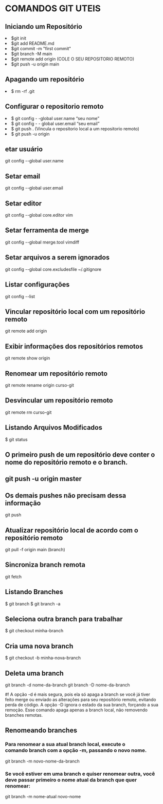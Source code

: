 <h1>COMANDOS GIT UTEIS</h1>


<h2>Iniciando um Repositório</h2>

<li>$git init</li>
<li>$git add README.md</li>
<li>$git commit -m "first commit"</li>
<li>$git branch -M main</li>
<li>$git remote add origin (COLE O SEU REPOSITORIO REMOTO)</li>
<li>$git push -u origin main</li>


<h2>Apagando um repositório</h2>
<li>$ rm -rf .git</li>


<h2>Configurar o repositorio remoto</h2>

<li>$ git config - -global user.name “seu nome”
<li>$ git config  - - global user.email “seu email”

<li>$ git push <repositório-remoto> <nome-da-branch>. (Vincula o repositorio local a um repositorio remoto)
<li>$ git push -u origin <nome-da-branch>



<h2>etar usuário</h2>

git config --global user.name 

<h2>Setar email</h2>
git config --global user.email 

<h2>Setar editor</h2>
git config --global core.editor vim

<h2>Setar ferramenta de merge</h2>
git config --global merge.tool vimdiff

<h2>Setar arquivos a serem ignorados</h2>
git config --global core.excludesfile ~/.gitignore

<h2>Listar configurações</h2>
git config --list


<h2> Vincular repositório local com um repositório remoto </h2>

git remote add origin


<h2>Exibir informações dos repositórios remotos</h2>
git remote show origin


<h2>Renomear um repositório remoto</h2>
git remote rename origin curso-git


<h2>Desvincular um repositório remoto</h2>
git remote rm curso-git



<h2>Listando Arquivos Modificados</h2>
$ git status


<h2> O primeiro push de um repositório deve conter o nome do repositório remoto e o branch.<h2>

git push -u origin master


<h2>Os demais pushes não precisam dessa informação</h2>

git push


<h2>Atualizar repositório local de acordo com o repositório remoto</h2>
git pull -f origin main (branch)

<h2>Sincroniza branch remota</h2>

git fetch




<h2> Listando Branches</h2>
$ git branch
$ git branch -a 


<h2> Seleciona outra branch para trabalhar </h2>
$ git checkout minha-branch

<h2> Cria uma nova branch </h2>
$ git checkout -b minha-nova-branch


<h2> Deleta uma branch </h2>

git branch -d nome-da-branch
git branch -D nome-da-branch

#! A opção -d é mais segura, pois ela só apaga a branch se você já tiver feito merge ou enviado as alterações para seu repositório remoto, evitando perda de código.
A opção -D ignora o estado da sua branch, forçando a sua remoção.
Esse comando apaga apenas a branch local, não removendo branches remotas.


<h2> Renomeando branches</h2> 
<h3>Para renomear a sua atual branch local, execute o comando branch com a opção -m, passando o novo nome.</h3>

git branch -m novo-nome-da-branch


<h3>Se você estiver em uma branch e quiser renomear outra, você deve passar primeiro o nome atual da branch que quer renomear:</h3>

git branch -m nome-atual novo-nome

























